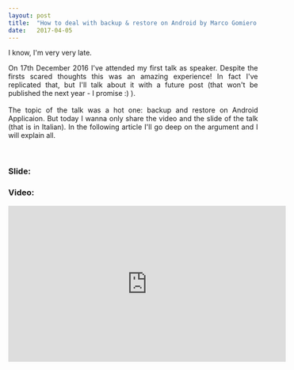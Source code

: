 ```yaml
---
layout: post
title:  "How to deal with backup & restore on Android by Marco Gomiero | GDG Venezia Tech Talks 17/12/16  "
date:   2017-04-05
---
```


<p class="intro"><span class="dropcap" align="justify">I </span>know, I'm very very
late.
<p align="justify"> On 17th December 2016 I've attended my first talk as speaker.
Despite the firsts scared thoughts this was an amazing experience!
In fact I've replicated that, but I'll talk about it with a future post (that won't be published the next year -
I promise :) ).
<br>
<br>
The topic of the talk was a hot one: backup and restore on Android Applicaion. But
today I wanna only share the video and the slide of the talk (that is in Italian). In the following
article I'll go deep on the argument and I will explain all.
</P>
<br>

<p><h3>Slide:</h3>

<script async class="speakerdeck-embed" data-id="b044fe42b08a44cbae65c599d03a1233" data-ratio="1.33333333333333" src="//speakerdeck.com/assets/embed.js"></script>

<p><h3>Video:</h3>

<iframe width="560" height="315" src="https://www.youtube.com/embed/B792Y0Rri0c" frameborder="0" allowfullscreen></iframe>
